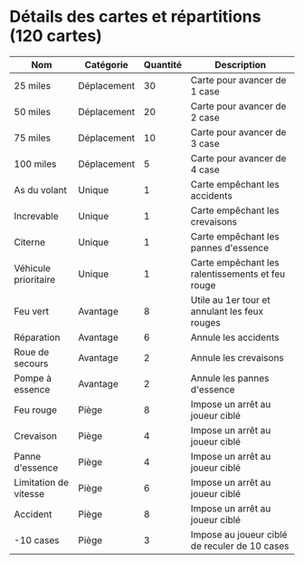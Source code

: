 # Détails des cartes et répartitions (120 cartes)

| Nom | Catégorie | Quantité | Description |
|-----|-----------|----------|-------------|
| 25 miles | Déplacement | 30 | Carte pour avancer de 1 case |
| 50 miles | Déplacement | 20 | Carte pour avancer de 2 case |
| 75 miles | Déplacement | 10 | Carte pour avancer de 3 case |
| 100 miles | Déplacement | 5 | Carte pour avancer de 4 case |
| As du volant | Unique | 1 | Carte empêchant les accidents |
| Increvable | Unique | 1 | Carte empêchant les crevaisons |
| Citerne | Unique | 1 | Carte empêchant les pannes d'essence |
| Véhicule prioritaire | Unique | 1 | Carte empêchant les ralentissements et feu rouge |
| Feu vert | Avantage | 8 | Utile au 1er tour et annulant les feux rouges |
| Réparation | Avantage | 6 | Annule les accidents |
| Roue de secours | Avantage | 2 | Annule les crevaisons |
| Pompe à essence | Avantage | 2 | Annule les pannes d'essence |
| Feu rouge | Piège | 8 | Impose un arrêt au joueur ciblé |
| Crevaison | Piège | 4 | Impose un arrêt au joueur ciblé |
| Panne d'essence | Piège | 4 | Impose un arrêt au joueur ciblé |
| Limitation de vitesse | Piège | 6 | Impose un arrêt au joueur ciblé |
| Accident | Piège | 8 | Impose un arrêt au joueur ciblé |
| -10 cases | Piège | 3 | Impose au joueur ciblé de reculer de 10 cases |